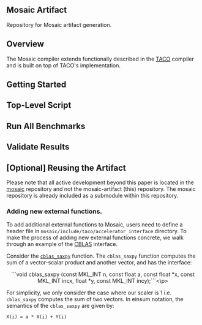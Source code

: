 ## Mosaic Artifact

Repository for Mosaic artifact generation.

## Overview

The Mosaic compiler extends functionally described in the [TACO](https://github.com/tensor-compiler/taco) compiler and is built on top of TACO's implementation.

## Getting Started

## Top-Level Script

## Run All Benchmarks

## Validate Results

## [Optional] Reusing the Artifact

Please note that all active development beyond this paper is located in the [mosaic](https://github.com/manya-bansal/mosaic) repository and not the mosaic-artifact (this) repository. The mosaic repository is already included as a submodule within this repository.

### Adding new external functions.

To add additional external functions to Mosaic, users need to define a header file in ```mosaic/include/taco/accelerator_interface``` directory. To make the process of adding new external functions concrete, we walk through an example of the [CBLAS](https://www.intel.com/content/www/us/en/develop/documentation/onemkl-developer-reference-c/top/blas-and-sparse-blas-routines.html) interface.

Consider the [```cblas_saxpy```](https://www.intel.com/content/www/us/en/develop/documentation/onemkl-developer-reference-c/top/blas-and-sparse-blas-routines/blas-routines/blas-level-1-routines-and-functions/cblas-axpy.html#cblas-axpy) function. The ```cblas_saxpy``` function computes the sum of a vector-scalar product and another vector, and has the interface:

<p align="center" width="100%">```void cblas_saxpy (const MKL_INT n, const float a, const float *x, const MKL_INT incx, float *y, const MKL_INT incy);```<\p>

For simplicity, we only consider the case where our scaler is 1 i.e. ```cblas_saxpy``` computes the sum of two vectors. In einsum notation, the semantics of the ```cblas_saxpy``` are given by:

```X(i) = a * X(i) + Y(i)```




